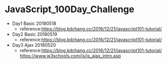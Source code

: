 # JavaScript_100Day_Challenge

* Day1 Basic 20180518
  * reference:https://blog.kdchang.cc/2016/12/21/javascript101-tutorial/
* Day2 Basic 20180519
  * reference:https://blog.kdchang.cc/2016/12/21/javascript101-tutorial/
* Day3 Ajax  20180520
  * reference:https://blog.kdchang.cc/2016/12/21/javascript101-tutorial/
              https://www.w3schools.com/js/js_ajax_intro.asp

